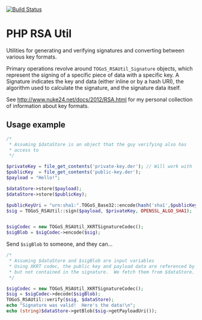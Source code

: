 [![Build Status](https://travis-ci.org/TOGoS/PHPRSAUtil.svg?branch=master)](https://travis-ci.org/TOGoS/PHPRSAUtil)

# PHP RSA Util

Utilities for generating and verifying signatures and converting
between various key formats.

Primary operations revolve around ```TOGoS_RSAUtil_Signature```
objects, which represent the signing of a specific piece of data with
a specific key.
A Signature indicates the key and data (either inline or by a hash URI),
the algorithm used to calculate the signature, and the signature data
itself.

See http://www.nuke24.net/docs/2012/RSA.html for my personal
collection of information about key formats.

## Usage example

```php
/*
 * Assuming $dataStore is an object that the guy verifying also has
 * access to
 */

$privateKey = file_get_contents('private-key.der'); // Will work with 'pem' files, too.
$publicKey  = file_get_contents('public-key.der');
$payload = "Hello!";

$dataStore->store($payload);
$dataStore->store($publicKey);

$publicKeyUri = "urn:sha1:".TOGoS_Base32::encode(hash('sha1',$publicKey,true));
$sig = TOGoS_RSAUtil::sign($payload, $privateKey, OPENSSL_ALGO_SHA1);


$sigCodec = new TOGoS_RSAUtil_XKRTSignatureCodec();
$sigBlob = $sigCodec->encode($sig);
```

Send ```$sigBlob``` to someone, and they can...

```php
/*
 * Assuming $dataStore and $sigBlob are input variables
 * Using XKRT codec, the public key and payload data are referenced by
 * but not contained in the signature.  We fetch them from $dataStore.
 */

$sigCodec = new TOGoS_RSAUtil_XKRTSignatureCodec();
$sig = $sigCodec->decode($sigBlob);
TOGoS_RSAUtil::verify($sig, $dataStore);
echo "Signature was valid!  Here's the data!\n";
echo (string)$dataStore->getBlob($sig->getPayloadUri());
```
